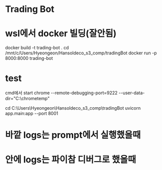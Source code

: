 # Trading Bot

# wsl에서 docker 빌딩(잘안됨)
docker build -t trading-bot .
cd /mnt/c/Users/Hyeongeon/Hansoldeco_s3_comp/tradingBot
docker run -p 8000:8000 trading-bot

# test
cmd에서
start chrome --remote-debugging-port=9222 --user-data-dir="C:\chrometemp"

cd C:\Users\Hyeongeon\Hansoldeco_s3_comp\tradingBot
uvicorn app.main:app --port 8001

# 바깥 logs는 prompt에서 실행했을때
# 안에 logs는 파이참 디버그로 했을때
